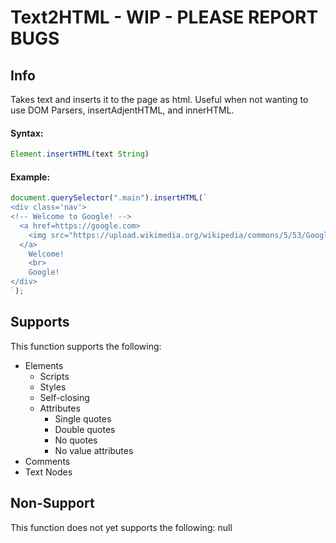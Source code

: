# Text2HTML - WIP - PLEASE REPORT BUGS

## Info

Takes text and inserts it to the page as html. Useful when not wanting to use DOM Parsers, insertAdjentHTML, and innerHTML.

#### Syntax:

```js
Element.insertHTML(text String)
```

#### Example:

```js
document.querySelector(".main").insertHTML(`
<div class='nav'>
<!-- Welcome to Google! -->
  <a href=https://google.com>
    <img src="https://upload.wikimedia.org/wikipedia/commons/5/53/Google_%22G%22_Logo.svg" />
  </a>
    Welcome!
    <br>
    Google!
</div>
`);
```

## Supports

This function supports the following:

- Elements
  - Scripts
  - Styles
  - Self-closing
  - Attributes
    - Single quotes
    - Double quotes
    - No quotes
    - No value attributes
- Comments
- Text Nodes

## Non-Support

This function does not yet supports the following:
null
